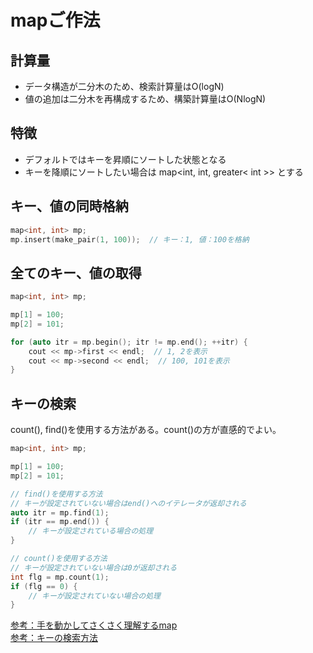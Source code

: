 # mapご作法

## 計算量

* データ構造が二分木のため、検索計算量はO(logN)
* 値の追加は二分木を再構成するため、構築計算量はO(NlogN)


## 特徴

* デフォルトではキーを昇順にソートした状態となる
* キーを降順にソートしたい場合は map<int, int, greater< int >> とする


## キー、値の同時格納

```c++
map<int, int> mp;
mp.insert(make_pair(1, 100));  // キー：1, 値：100を格納
```


## 全てのキー、値の取得

```c++
map<int, int> mp;

mp[1] = 100;
mp[2] = 101;

for (auto itr = mp.begin(); itr != mp.end(); ++itr) {
    cout << mp->first << endl;  // 1, 2を表示 
    cout << mp->second << endl;  // 100, 101を表示
}
```

##  キーの検索

count(), find()を使用する方法がある。count()の方が直感的でよい。
```c++
map<int, int> mp;

mp[1] = 100;
mp[2] = 101;

// find()を使用する方法
// キーが設定されていない場合はend()へのイテレータが返却される
auto itr = mp.find(1);
if (itr == mp.end()) {
    // キーが設定されている場合の処理
}

// count()を使用する方法
// キーが設定されていない場合は0が返却される
int flg = mp.count(1);
if (flg == 0) {
    // キーが設定されていない場合の処理
}
```


[参考：手を動かしてさくさく理解するmap](http://vivi.dyndns.org/tech/cpp/map.html)<br>
[参考：キーの検索方法](https://minus9d.hatenablog.com/entry/20120607/1339073711)
